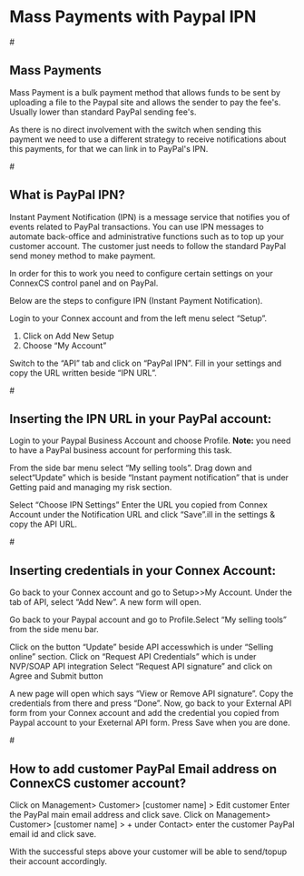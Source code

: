 <h1>Mass Payments with Paypal IPN</h1>

#<h2>Mass Payments</h2>

Mass Payment is a bulk payment method that allows funds to be sent by uploading a file to the Paypal site and allows the sender to pay the fee's. Usually lower than standard PayPal sending fee's.

As there is no direct involvement with the switch when sending this payment we need to use a different strategy to receive notifications about this payments, for that we can link in to PayPal's IPN.

#<h2>What is PayPal IPN?</h2>

Instant Payment Notification (IPN) is a message service that notifies you of events related to PayPal transactions. You can use IPN messages to automate back-office and administrative functions such as to top up your customer account. The customer just needs to follow the standard PayPal send money method to make payment.

In order for this to work you need to configure certain settings on your ConnexCS control panel and on PayPal.

Below are the steps to configure IPN (Instant Payment Notification).

Login to your Connex account and from the left menu select “Setup”.

1. Click on Add New Setup
2. Choose “My Account”

Switch to the “API” tab and click on “PayPal IPN”.
Fill in your settings and copy the URL written beside “IPN URL”.

#<h2>Inserting the IPN URL in your PayPal account:</h2>

Login to your Paypal Business  Account and choose Profile. 
<b>Note:</b> you need to have a PayPal business account for performing this task.

From the side bar menu select “My selling tools”.
Drag down and select“Update” which is beside “Instant payment notification” that is under Getting paid and managing my risk section.

Select “Choose IPN Settings”
Enter the URL you copied from Connex Account under the Notification URL and click “Save”.ill in the settings & copy the API URL.

#<h2>Inserting credentials in your Connex Account:</h2>

Go back to your Connex account and go to Setup>>My Account. Under the tab of API, select “Add New”.  A new form will open.

Go back to your Paypal account and go to Profile.Select “My selling tools” from the side menu bar.

Click on the button “Update” beside API accesswhich is under “Selling online” section.
Click on “Request API Credentials” which is under NVP/SOAP API integration
Select “Request API signature” and click on Agree and Submit button

A new page will open which says “View or Remove API signature”. Copy the credentials from there and press “Done”.
Now, go back to your External API form from your Connex account and add the credential you copied from Paypal account to your Exeternal API form. Press Save when you are done.

#<h2>How to add customer PayPal Email address on ConnexCS customer account?</h2>

Click on Management> Customer> [customer name] > Edit customer
Enter the PayPal main email address and click save.
Click on Management> Customer> [customer name] > + under Contact> enter the customer PayPal email id and click save.

With the successful steps above your customer will be able to send/topup their account accordingly.
